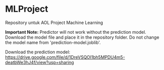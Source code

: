 # MLProject
Repository untuk AOL Project Machine Learning

**Important Note:**
Predictor will not work without the prediction model. Download the model file and place it in the repository folder.
Do not change the model name from 'prediction-model.joblib'.

Download the prediction model:
https://drive.google.com/file/d/1DreVSQOI1bh5MPDU4m5-deatbWe3hJ4f/view?usp=sharing
